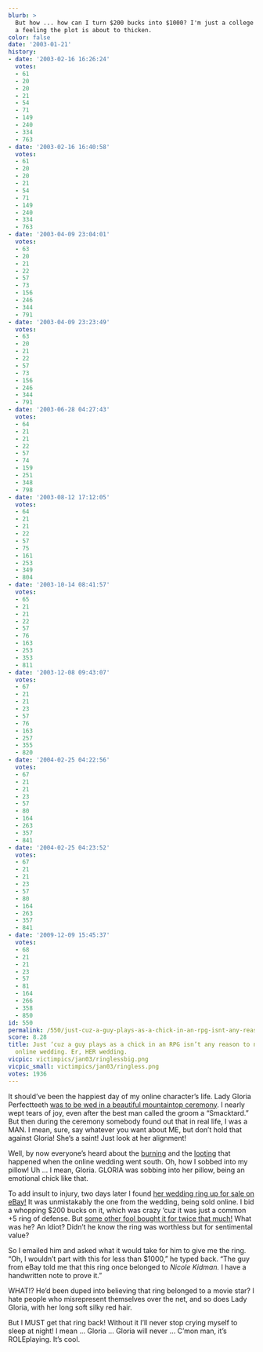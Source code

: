 ```yaml
---
blurb: >
  But how ... how can I turn $200 bucks into $1000? I'm just a college student. I've
  a feeling the plot is about to thicken.
color: false
date: '2003-01-21'
history:
- date: '2003-02-16 16:26:24'
  votes:
  - 61
  - 20
  - 20
  - 21
  - 54
  - 71
  - 149
  - 240
  - 334
  - 763
- date: '2003-02-16 16:40:58'
  votes:
  - 61
  - 20
  - 20
  - 21
  - 54
  - 71
  - 149
  - 240
  - 334
  - 763
- date: '2003-04-09 23:04:01'
  votes:
  - 63
  - 20
  - 21
  - 22
  - 57
  - 73
  - 156
  - 246
  - 344
  - 791
- date: '2003-04-09 23:23:49'
  votes:
  - 63
  - 20
  - 21
  - 22
  - 57
  - 73
  - 156
  - 246
  - 344
  - 791
- date: '2003-06-28 04:27:43'
  votes:
  - 64
  - 21
  - 21
  - 22
  - 57
  - 74
  - 159
  - 251
  - 348
  - 798
- date: '2003-08-12 17:12:05'
  votes:
  - 64
  - 21
  - 21
  - 22
  - 57
  - 75
  - 161
  - 253
  - 349
  - 804
- date: '2003-10-14 08:41:57'
  votes:
  - 65
  - 21
  - 21
  - 22
  - 57
  - 76
  - 163
  - 253
  - 353
  - 811
- date: '2003-12-08 09:43:07'
  votes:
  - 67
  - 21
  - 21
  - 23
  - 57
  - 76
  - 163
  - 257
  - 355
  - 820
- date: '2004-02-25 04:22:56'
  votes:
  - 67
  - 21
  - 21
  - 23
  - 57
  - 80
  - 164
  - 263
  - 357
  - 841
- date: '2004-02-25 04:23:52'
  votes:
  - 67
  - 21
  - 21
  - 23
  - 57
  - 80
  - 164
  - 263
  - 357
  - 841
- date: '2009-12-09 15:45:37'
  votes:
  - 68
  - 21
  - 21
  - 23
  - 57
  - 81
  - 164
  - 266
  - 358
  - 850
id: 550
permalink: /550/just-cuz-a-guy-plays-as-a-chick-in-an-rpg-isnt-any-reason-to-nullify-his-online-wedding-er-her-wedding/
score: 8.28
title: Just ‘cuz a guy plays as a chick in an RPG isn’t any reason to nullify his
  online wedding. Er, HER wedding.
vicpic: victimpics/jan03/ringlessbig.png
vicpic_small: victimpics/jan03/ringless.png
votes: 1936
---
```


It should’ve been the happiest day of my online character’s life. Lady
Gloria Perfectteeth [was to be wed in a beautiful mountaintop
ceremony](@/victim/546.md). I nearly wept tears of joy, even after
the best man called the groom a “Smacktard.” But then during the
ceremony somebody found out that in real life, I was a MAN. I mean,
sure, say whatever you want about ME, but don’t hold that against
Gloria! She’s a saint! Just look at her alignment!

Well, by now everyone’s heard about the [burning](@/victim/546.md)
and the [looting](@/victim/547.md) that happened when the online
wedding went south. Oh, how I sobbed into my pillow! Uh ... I mean,
Gloria. GLORIA was sobbing into her pillow, being an emotional chick
like that.

To add insult to injury, two days later I found [her wedding ring up for
sale on eBay!](@/victim/548.md) It was unmistakably the one from the
wedding, being sold online. I bid a whopping $200 bucks on it, which was
crazy ‘cuz it was just a common +5 ring of defense. But [some other fool
bought it for twice that much!](@/victim/549.md) What was he? An
Idiot? Didn’t he know the ring was worthless but for sentimental value?

So I emailed him and asked what it would take for him to give me the
ring. “Oh, I wouldn’t part with this for less than $1000,” he typed
back. “The guy from eBay told me that this ring once belonged to *Nicole
Kidman.* I have a handwritten note to prove it.”

WHAT!? He’d been duped into believing that ring belonged to a movie
star? I hate people who misrepresent themselves over the net, and so
does Lady Gloria, with her long soft silky red hair.

But I MUST get that ring back! Without it I’ll never stop crying myself
to sleep at night! I mean ... Gloria ... Gloria will never ... C’mon
man, it’s ROLEplaying. It’s cool.